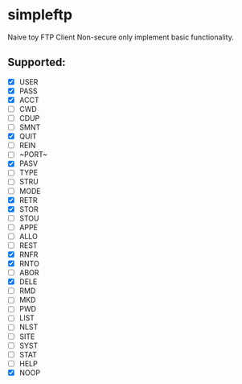 # simpleftp
Naive toy FTP Client 
Non-secure only implement basic functionality.

## Supported:
- [x] USER
- [x] PASS
- [x] ACCT
- [ ] CWD
- [ ] CDUP
- [ ] SMNT
- [x] QUIT
- [ ] REIN
- [ ] ~PORT~ 
- [x] PASV
- [ ] TYPE
- [ ] STRU
- [ ] MODE
- [x] RETR
- [x] STOR
- [ ] STOU
- [ ] APPE
- [ ] ALLO
- [ ] REST
- [x] RNFR
- [x] RNTO
- [ ] ABOR
- [x] DELE
- [ ] RMD
- [ ] MKD
- [ ] PWD
- [ ] LIST
- [ ] NLST
- [ ] SITE
- [ ] SYST
- [ ] STAT
- [ ] HELP
- [x] NOOP